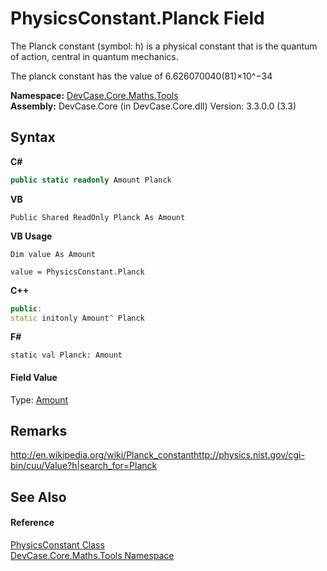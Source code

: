# PhysicsConstant.Planck Field
 

The Planck constant (symbol: h) is a physical constant that is the quantum of action, central in quantum mechanics. 

 The planck constant has the value of 6.626070040(81)×10^−34

**Namespace:**&nbsp;<a href="N_DevCase_Core_Maths_Tools">DevCase.Core.Maths.Tools</a><br />**Assembly:**&nbsp;DevCase.Core (in DevCase.Core.dll) Version: 3.3.0.0 (3.3)

## Syntax

**C#**<br />
``` C#
public static readonly Amount Planck
```

**VB**<br />
``` VB
Public Shared ReadOnly Planck As Amount
```

**VB Usage**<br />
``` VB Usage
Dim value As Amount

value = PhysicsConstant.Planck

```

**C++**<br />
``` C++
public:
static initonly Amount^ Planck
```

**F#**<br />
``` F#
static val Planck: Amount
```


#### Field Value
Type: <a href="T_DevCase_Core_Maths_Amount">Amount</a>

## Remarks
<a href="http://en.wikipedia.org/wiki/Planck_constant" target="_blank">http://en.wikipedia.org/wiki/Planck_constant</a><a href="http://physics.nist.gov/cgi-bin/cuu/Value?h|search_for=Planck" target="_blank">http://physics.nist.gov/cgi-bin/cuu/Value?h|search_for=Planck</a>

## See Also


#### Reference
<a href="T_DevCase_Core_Maths_Tools_PhysicsConstant">PhysicsConstant Class</a><br /><a href="N_DevCase_Core_Maths_Tools">DevCase.Core.Maths.Tools Namespace</a><br />